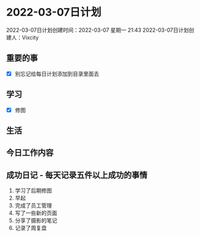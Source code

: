 # 2022-03-07日计划

2022-03-07日计划创建时间：2022-03-07 星期一  21:43
2022-03-07日计划创建人：Vixcity

## 重要的事
- [x] 别忘记给每日计划添加到目录里面去

## 学习
- [x] 修图

## 生活

## 今日工作内容

## 成功日记 - 每天记录五件以上成功的事情
1. 学习了后期修图
2. 早起
3. 完成了员工管理
4. 写了一些新的页面
5.  分享了摄影的笔记
6. 记录了周复盘